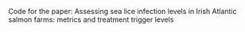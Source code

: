 Code for the paper: Assessing sea lice infection levels in Irish Atlantic salmon farms: metrics and treatment trigger levels
